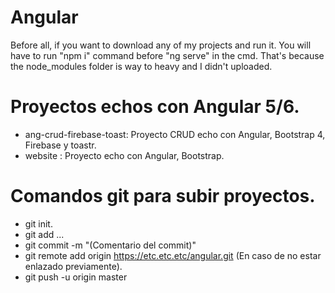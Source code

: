 # Angular

   Before all, if you want to download any of my projects and run it. You will have to run "npm i" command before "ng serve" in the cmd.
   That's because the node_modules folder is way to heavy and I didn't uploaded.

# Proyectos echos con Angular 5/6.

   - ang-crud-firebase-toast: Proyecto CRUD echo con Angular, Bootstrap 4, Firebase y toastr.
   - website : Proyecto echo con Angular, Bootstrap.
    
# Comandos git para subir proyectos.

  - git init.
  - git add ...
  - git commit -m "(Comentario del commit)"
  - git remote add origin https://etc.etc.etc/angular.git (En caso de no estar enlazado previamente).
  - git push -u origin master
